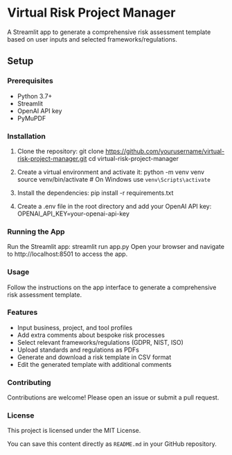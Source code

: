 # Virtual Risk Project Manager

A Streamlit app to generate a comprehensive risk assessment template based on user inputs and selected frameworks/regulations.

## Setup

### Prerequisites
- Python 3.7+
- Streamlit
- OpenAI API key
- PyMuPDF

### Installation

1. Clone the repository:
   git clone https://github.com/yourusername/virtual-risk-project-manager.git
   cd virtual-risk-project-manager

2. Create a virtual environment and activate it:
python -m venv venv
source venv/bin/activate  # On Windows use `venv\Scripts\activate`

3. Install the dependencies:
pip install -r requirements.txt

4. Create a .env file in the root directory and add your OpenAI API key:
OPENAI_API_KEY=your-openai-api-key

### Running the App

Run the Streamlit app:
streamlit run app.py
Open your browser and navigate to http://localhost:8501 to access the app.

### Usage

Follow the instructions on the app interface to generate a comprehensive risk assessment template.

### Features

- Input business, project, and tool profiles
- Add extra comments about bespoke risk processes
- Select relevant frameworks/regulations (GDPR, NIST, ISO)
- Upload standards and regulations as PDFs
- Generate and download a risk template in CSV format
- Edit the generated template with additional comments

### Contributing

Contributions are welcome! Please open an issue or submit a pull request.

### License

This project is licensed under the MIT License.

You can save this content directly as `README.md` in your GitHub repository.
